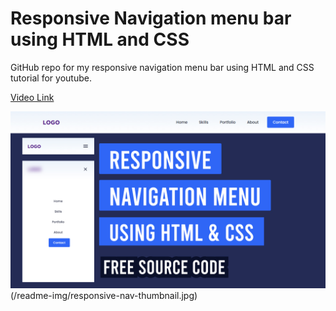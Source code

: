 
# Responsive Navigation menu bar using HTML and CSS

GitHub repo for my responsive navigation menu bar using HTML and CSS tutorial for youtube.



 [Video Link](https://youtu.be/JY3OYoyqelg)



![DJ Events](/readme-img/responsive-nav-thumbnail.jpg 'DJ Events')
(/readme-img/responsive-nav-thumbnail.jpg)


